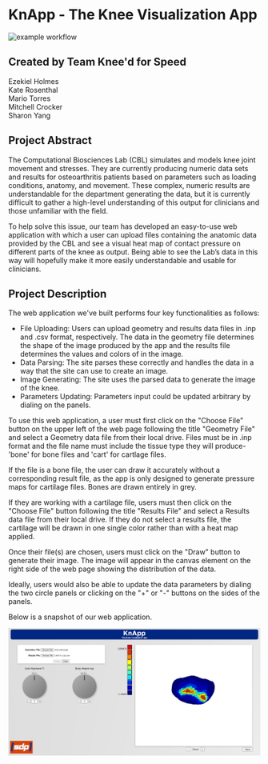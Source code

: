 # KnApp  - The Knee Visualization App
![example workflow](https://github.com/cs481-ekh/f22-kneed-for-speed/actions/workflows/github-actions.yml/badge.svg)
## Created by Team Knee'd for Speed
Ezekiel Holmes  
Kate Rosenthal  
Mario Torres  
Mitchell Crocker   
Sharon Yang

## Project Abstract
The Computational Biosciences Lab (CBL) simulates and models knee joint movement and stresses. 
They are currently producing numeric data sets and results for osteoarthritis patients based on 
parameters such as loading conditions, anatomy, and movement. These complex, numeric results are 
understandable for the department generating the data, but it is currently difficult to gather a 
high-level understanding of this output for clinicians and those unfamiliar with the field. 

To help solve this issue, our team has developed an easy-to-use web application with which 
a user can upload files containing the anatomic data provided by the CBL and see a 
visual heat map of contact pressure on different parts of the knee as output. Being able to 
see the Lab’s data in this way will hopefully make it more easily understandable and usable for 
clinicians.

## Project Description
The web application we've built performs four key
functionalities as follows:
- File Uploading: Users can upload geometry and results data files
in .inp and .csv format, respectively. The data in the geometry file 
determines the shape of the image produced by the app and the results file 
determines the values and colors of  in the image.
- Data Parsing: The site parses these correctly and handles the
data in a way that the site can use to create an image.
- Image Generating: The site uses the parsed data to generate the
image of the knee.
- Parameters Updating: Parameters input could be updated arbitrary
by dialing on the panels.

To use this web application, a user must first click on the "Choose File"
button on the upper left of the web page following the title "Geometry File"
and select a Geometry data file from their local drive. Files must be in .inp format
and the file name must include the tissue type they will produce- 'bone' for bone
files and 'cart' for cartlage files.

If the file is a bone file, the user can draw it accurately without a corresponding result
file, as the app is only designed to generate pressure maps for cartilage files. Bones are drawn 
entirely in grey.

If they are working with a cartilage file, users must then click on the "Choose File" button following 
the title "Results File" and select a Results data file from their local drive. If they do not select a
results file, the cartilage will be drawn in one single color rather than with a heat map applied.

Once their file(s) are chosen, users must click on the "Draw" button to generate their image. The image
will appear in the canvas element on the right side of the web page showing the distribution
of the data. 

Ideally, users would also be able to update the data parameters by dialing the two
circle panels or clicking on the "+" or "-" buttons on the sides of the panels.

Below is a snapshot of our web application.

![KnApp](./docs/knapp.png)
